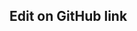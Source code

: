 ## Edit on GitHub link
<!-- Great blog. Thanks ->>

The plugin also makes a tag available that generates links to edit the current page on GitHub.

### To generate a link

```liquid
<p>This site is open source. {% raw %}{% github_edit_link "Improve this page" %}{% endraw %}</p>
```

Produces:

```html
<p>This site is open source. <a href="https://github.com/benbalter/jekyll-edit-link/edit/master/README.md">Improve this page</a></p>
```

### To generate a path

If you'd prefer to build your own link, simply don't pass link text

```liquid
<p>This site is open source. <a href="{% raw %}{% github_edit_link %}{% endraw %}">Improve this page</a></p>
```

Produces:


```html
<p>This site is open source. <a href="https://github.com/benbalter/jekyll-edit-link/edit/master/README.md">Improve this page</a></p>
```
